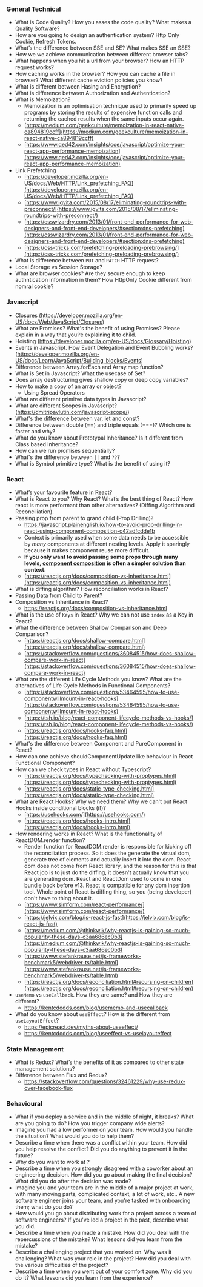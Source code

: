 ### General Technical
- What is Code Quality? How you asses the code quality? What makes a Quality Software?
- How are you going to design an authentication system? Http Only Cookie, Refresh Tokens.
- What’s the difference between SSE and SE? What makes SSE an SSE?
- How we we achieve communication between different browser tabs?
- What happens when you hit a url from your browser? How an HTTP request works?
- How caching works in the browser? How you can cache a file in browser? What different cache eviction policies you know?
- What is different between Hasing and Encryption?
- What is difference between Authorization and Authentication?
- What is Memoization?
    - Memoization is an optimisation technique used to primarily speed up programs by storing the results of expensive function calls and returning the cached results when the same inputs occur again.
    - [https://medium.com/geekculture/memoization-in-react-native-ca894819ccff](https://medium.com/geekculture/memoization-in-react-native-ca894819ccff)
    - [https://www.qed42.com/insights/coe/javascript/optimize-your-react-app-performance-memoization](https://www.qed42.com/insights/coe/javascript/optimize-your-react-app-performance-memoization)
- Link Prefetching
    - [https://developer.mozilla.org/en-US/docs/Web/HTTP/Link_prefetching_FAQ](https://developer.mozilla.org/en-US/docs/Web/HTTP/Link_prefetching_FAQ)
    - [https://www.igvita.com/2015/08/17/eliminating-roundtrips-with-preconnect/](https://www.igvita.com/2015/08/17/eliminating-roundtrips-with-preconnect/)
    - [https://csswizardry.com/2013/01/front-end-performance-for-web-designers-and-front-end-developers/#section:dns-prefetching](https://csswizardry.com/2013/01/front-end-performance-for-web-designers-and-front-end-developers/#section:dns-prefetching)
    - [https://css-tricks.com/prefetching-preloading-prebrowsing/](https://css-tricks.com/prefetching-preloading-prebrowsing/)
- What is difference between `PUT` and `PATCH` HTTP request?
- Local Storage vs Session Storage?
- What are browser cookies? Are they secure enough to keep authntication information in them? How HttpOnly Cookie different from nomral cookie?

### Javascript
- Closures (https://developer.mozilla.org/en-US/docs/Web/JavaScript/Closures)
- What are Promises? What's the benefit of using Promises? Please explain in a way that you’re explaining it to child.
- Hoisting (https://developer.mozilla.org/en-US/docs/Glossary/Hoisting)
- Events in Javascript. How Event Delegation and Event Bubbling works? (https://developer.mozilla.org/en-US/docs/Learn/JavaScript/Building_blocks/Events)
- Difference between Array.forEach and Array.map function?
- What is Set in Javascript? What the usecase of Set?
- Does array destructuring gives shallow copy or deep copy variables?
- How to make a copy of an array or object? 
    - Using Spread Operators
- What are different primitve data types in Javascript?
- What are different Scopes in Javascript? (https://dmitripavlutin.com/javascript-scope/)
- What's the difference between var, let and const?
- Difference between double (==) and triple equals (===)? Which one is faster and why?
- What do you know about Prototypal Inheritance? Is it different from Class based inheritance?
- How can we run promises sequentially?
- What's the difference between `||` and `??`?
- What is Symbol primitive type? What is the benefit of using it?


### React
- What’s your favourite feature in React?
- What is React to you? Why React? What’s the best thing of React? How react is more performant than other alternatives? (Diffing Algorithm and Reconciliation).
- Passing prop from parent to grand child (Prop Drilling)?
    - https://javascript.plainenglish.io/how-to-avoid-prop-drilling-in-react-using-component-composition-c42adfcdde1b
    - Context is primarily used when some data needs to be accessible by *many* components at different nesting levels. Apply it sparingly because it makes component reuse more difficult.
    - **If you only want to avoid passing some props through many levels, [component composition](https://reactjs.org/docs/composition-vs-inheritance.html) is often a simpler solution than context.**
    - [https://reactjs.org/docs/composition-vs-inheritance.html](https://reactjs.org/docs/composition-vs-inheritance.html)
- What is diffing algorithm? How reconciliation works in React?
- Passing Data from Child to Parent?
- Composition vs Inheritance in React? 
    - https://reactjs.org/docs/composition-vs-inheritance.html
- What is the use of `Keys` in React? Why we can not use `index` as a Key in React?
- What the difference between Shallow Comparison and Deep Comparison?
    - [https://reactjs.org/docs/shallow-compare.html](https://reactjs.org/docs/shallow-compare.html)
    - [https://stackoverflow.com/questions/36084515/how-does-shallow-compare-work-in-react](https://stackoverflow.com/questions/36084515/how-does-shallow-compare-work-in-react)
- What are the different Life Cycle Methods you know? What are the alternatives of Life Cycle Methods in Functional Components?
    - [https://stackoverflow.com/questions/53464595/how-to-use-componentwillmount-in-react-hooks](https://stackoverflow.com/questions/53464595/how-to-use-componentwillmount-in-react-hooks)
    - [https://tsh.io/blog/react-component-lifecycle-methods-vs-hooks/](https://tsh.io/blog/react-component-lifecycle-methods-vs-hooks/)
    - [https://reactjs.org/docs/hooks-faq.html](https://reactjs.org/docs/hooks-faq.html)
- What's the difference between Component and PureComponent in React?
- How can one achieve shouldComponentUpdate like behaviour in React Functional Component?
- How can we check types in React without Typescript?
    - [https://reactjs.org/docs/typechecking-with-proptypes.html](https://reactjs.org/docs/typechecking-with-proptypes.html)
    - [https://reactjs.org/docs/static-type-checking.html](https://reactjs.org/docs/static-type-checking.html)
- What are React Hooks? Why we need them? Why we can't put React Hooks inside conditional blocks (if)?
    - [https://usehooks.com/](https://usehooks.com/)
    - [https://reactjs.org/docs/hooks-intro.html](https://reactjs.org/docs/hooks-intro.html)
- How rendering works in React? What is the functionality of ReactDOM.render function?
    - Render function for ReactDOM.render is responsible for kicking off the reconciliation process. So it does the generate the virtual dom, generate tree of elements and actually insert it into the dom. React dom does not come from React library, and the reason for this is that React job is to just do the diffing, it doesn't actually know that you are generating dom. React and ReactDom used to come in one bundle back before v13. React is compatible for any dom insertion tool. Whole point of React is diffing thing, so you (being developer) don't have to thing about it.
    - [https://www.simform.com/react-performance/](https://www.simform.com/react-performance/)
    - [https://jelvix.com/blog/is-react-js-fast](https://jelvix.com/blog/is-react-js-fast)
    - [https://medium.com/@thinkwik/why-reactjs-is-gaining-so-much-popularity-these-days-c3aa686ec0b3](https://medium.com/@thinkwik/why-reactjs-is-gaining-so-much-popularity-these-days-c3aa686ec0b3)
    - [https://www.stefankrause.net/js-frameworks-benchmark5/webdriver-ts/table.html](https://www.stefankrause.net/js-frameworks-benchmark5/webdriver-ts/table.html)
    - [https://reactjs.org/docs/reconciliation.html#recursing-on-children](https://reactjs.org/docs/reconciliation.html#recursing-on-children)
- `useMemo` vs `useCallback`. How they are same? and How they are different?
    - https://kentcdodds.com/blog/usememo-and-usecallback
- What do you know about `useEffect`? How is the different from `useLayoutEffect`?
    - https://epicreact.dev/myths-about-useeffect/
    - https://kentcdodds.com/blog/useeffect-vs-uselayouteffect    

### State Management
- What is Redux? What’s the benefits of it as compared to other state management solutions?
- Difference between Flux and Redux?
    - https://stackoverflow.com/questions/32461229/why-use-redux-over-facebook-flux

### Behavioural
- What if you deploy a service and in the middle of night, it breaks? What are you going to do? How you trigger company wide alerts?
- Imagine you had a low performer on your team. How would you handle the situation? What would you do to help them?
- Describe a time when there was a conflict within your team. How did you help resolve the conflict? Did you do anything to prevent it in the future?
- Why do you want to work at <company-name>?
- Describe a time when you strongly disagreed with a coworker about an engineering decision. How did you go about making the final decision? What did you do after the decision was made?
- Imagine you and your team are in the middle of a major project at work, with many moving parts, complicated context, a lot of work, etc.. A new software engineer joins your team, and you're tasked with onboarding them; what do you do?
- How would you go about distributing work for a project across a team of software engineers? If you've led a project in the past, describe what you did.
- Describe a time when you made a mistake. How did you deal with the repercussions of the mistake? What lessons did you learn from the mistake?
- Describe a challenging project that you worked on. Why was it challenging? What was your role in the project? How did you deal with the various difficulties of the project?
- Describe a time when you went out of your comfort zone. Why did you do it? What lessons did you learn from the experience?
